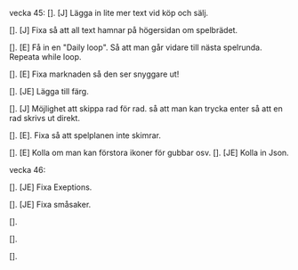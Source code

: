 vecka 45:
[]. [J] Lägga in lite mer text vid köp och sälj.

[]. [J] Fixa så att all text hamnar på högersidan om spelbrädet. 

[]. [E] Få in en "Daily loop". Så att man går vidare till nästa spelrunda. Repeata while loop.

[]. [E] Fixa marknaden så den ser snyggare ut!

[]. [JE] Lägga till färg.

[]. [J] Möjlighet att skippa rad för rad. så att man kan trycka enter så att en rad skrivs ut direkt.

[]. [E]. Fixa så att spelplanen inte skimrar.

[]. [E] Kolla om man kan förstora ikoner för gubbar osv.
[]. [JE] Kolla in Json.



vecka 46:

[]. [JE] Fixa Exeptions.

[]. [JE] Fixa småsaker.

[]. 

[]. 

[]. 

